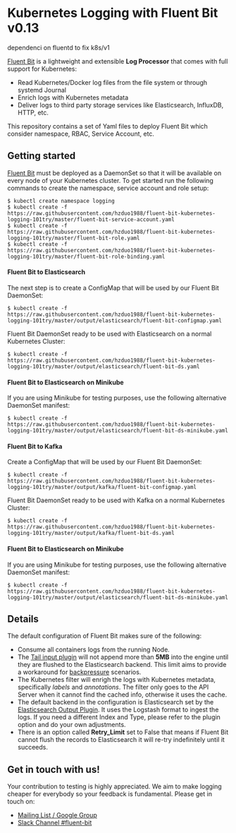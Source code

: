 # Kubernetes Logging with Fluent Bit v0.13

dependenci on fluentd to fix k8s/v1



[Fluent Bit](http://fluentbit.io) is a lightweight and extensible __Log Processor__ that comes with full support for Kubernetes:

- Read Kubernetes/Docker log files from the file system or through systemd Journal
- Enrich logs with Kubernetes metadata
- Deliver logs to third party storage services like Elasticsearch, InfluxDB, HTTP, etc.

This repository contains a set of Yaml files to deploy Fluent Bit which consider namespace, RBAC, Service Account, etc.

## Getting started

[Fluent Bit](http://fluentbit.io) must be deployed as a DaemonSet so that it will be available on every node of your Kubernetes cluster. To get started run the following commands to create the namespace, service account and role setup:

```
$ kubectl create namespace logging
$ kubectl create -f https://raw.githubusercontent.com/hzduo1988/fluent-bit-kubernetes-logging-101try/master/fluent-bit-service-account.yaml
$ kubectl create -f https://raw.githubusercontent.com/hzduo1988/fluent-bit-kubernetes-logging-101try/master/fluent-bit-role.yaml
$ kubectl create -f https://raw.githubusercontent.com/hzduo1988/fluent-bit-kubernetes-logging-101try/master/fluent-bit-role-binding.yaml
```

#### Fluent Bit to Elasticsearch

The next step is to create a ConfigMap that will be used by our Fluent Bit DaemonSet:

```
$ kubectl create -f https://raw.githubusercontent.com/hzduo1988/fluent-bit-kubernetes-logging-101try/master/output/elasticsearch/fluent-bit-configmap.yaml
```

Fluent Bit DaemonSet ready to be used with Elasticsearch on a normal Kubernetes Cluster:

```
$ kubectl create -f https://raw.githubusercontent.com/hzduo1988/fluent-bit-kubernetes-logging-101try/master/output/elasticsearch/fluent-bit-ds.yaml
```

#### Fluent Bit to Elasticsearch on Minikube

If you are using Minikube for testing purposes, use the following alternative DaemonSet manifest:

```
$ kubectl create -f https://raw.githubusercontent.com/hzduo1988/fluent-bit-kubernetes-logging-101try/master/output/elasticsearch/fluent-bit-ds-minikube.yaml
```

#### Fluent Bit to Kafka

Create a ConfigMap that will be used by our Fluent Bit DaemonSet:

```
$ kubectl create -f https://raw.githubusercontent.com/hzduo1988/fluent-bit-kubernetes-logging-101try/master/output/kafka/fluent-bit-configmap.yaml
```

Fluent Bit DaemonSet ready to be used with Kafka on a normal Kubernetes Cluster:

```
$ kubectl create -f https://raw.githubusercontent.com/hzduo1988/fluent-bit-kubernetes-logging-101try/master/output/kafka/fluent-bit-ds.yaml
```

#### Fluent Bit to Elasticsearch on Minikube

If you are using Minikube for testing purposes, use the following alternative DaemonSet manifest:

```
$ kubectl create -f https://raw.githubusercontent.com/hzduo1988/fluent-bit-kubernetes-logging-101try/master/output/elasticsearch/fluent-bit-ds-minikube.yaml
```

## Details

The default configuration of Fluent Bit makes sure of the following:

- Consume all containers logs from the running Node.
- The [Tail input plugin](http://fluentbit.io/documentation/0.12/input/tail.html) will not append more than __5MB__  into the engine until they are flushed to the Elasticsearch backend. This limit aims to provide a workaround for [backpressure](http://fluentbit.io/documentation/0.13/configuration/backpressure.html) scenarios.
- The Kubernetes filter will enrigh the logs with Kubernetes metadata, specifically _labels_ and _annotations_. The filter only goes to the API Server when it cannot find the cached info, otherwise it uses the cache.
- The default backend in the configuration is Elasticsearch set by the [Elasticsearch Output Plugin](http://fluentbit.io/documentation/0.13/output/elasticsearch.html). It uses the Logstash format to ingest the logs. If you need a different Index and Type, please refer to the plugin option and do your own adjustments.
- There is an option called __Retry_Limit__ set to False that means if Fluent Bit cannot flush the records to Elasticsearch it will re-try indefinitely until it succeeds.

## Get in touch with us!

Your contribution to testing is highly appreciated. We aim to make logging cheaper for everybody so your feedback is fundamental. Please get in touch on:

- [Mailing List / Google Group](https://groups.google.com/forum/#!forum/fluent-bit)
- [Slack Channel #fluent-bit](http://slack.fluentd.org)

